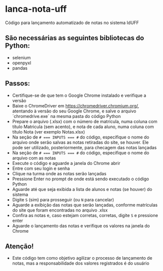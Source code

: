 # lanca-nota-uff
Código para lançamento automatizado de notas no sistema IdUFF

## São necessárias as seguintes bibliotecas do Python:
* selenium
* openpyxl
* pandas

## Passos:
* Certifique-se de que tem o Google Chrome instalado e verifique a versão
* Baixe o ChromeDriver em https://chromedriver.chromium.org/, atentando à versão do seu Google Chrome, e salve o arquivo ´chromedrive.exe´ na mesma pasta do código Python
* Prepare o arquivo (.xlsx) com o número de matrícula, numa coluna com título Matricula (sem acento), e nota de cada aluno, numa coluna com título Nota (ver exemplo Notas.xlsx)
* Na seção de `# === INPUTS === #` do código, especifique o nome do arquivo onde serão salvas as notas retiradas do site, se houver. Ele pode ser utilizado, posteriormente, para checagem das notas lançadas
* Na seção de `# === INPUTS === #` do código, especifique o nome do arquivo com as notas
* Execute o código e aguarde a janela do Chrome abrir
* Entre com seu login e senha
* Clique na turma onde as notas serão lançadas
* Pressione Enter no prompt de onde está sendo executado o código Python
* Aguarde até que seja exibida a lista de alunos e notas (se houver) do sistema
* Digite `S` (sim) para prosseguir (ou `N` para cancelar)
* Aguarde a exibição das notas que serão lançadas, conforme matrículas do site que foram encontradas no arquivo .xlsx
* Confira as notas e, caso estejam corretas, corretas, digite `S` e pressione enter
* Aguarde o lançamento das notas e verifique os valores na janela do Chrome

## Atenção!
* Este código tem como objetivo agilizar o processo de lançamento de notas, mas a responsabilidade dos valores registrados é do usuário
